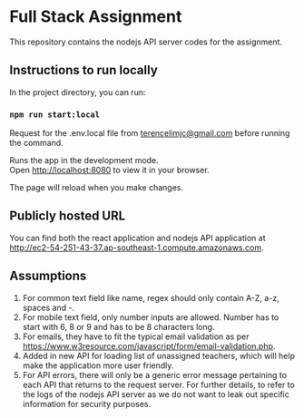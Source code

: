 # Full Stack Assignment

This repository contains the nodejs API server codes for the assignment.

## Instructions to run locally

In the project directory, you can run:

### `npm run start:local`

Request for the .env.local file from terencelimjc@gmail.com before running the command.

Runs the app in the development mode.\
Open [http://localhost:8080](http://localhost:8080) to view it in your browser.

The page will reload when you make changes.

## Publicly hosted URL

You can find both the react application and nodejs API application at http://ec2-54-251-43-37.ap-southeast-1.compute.amazonaws.com.

## Assumptions

1. For common text field like name, regex should only contain A-Z, a-z, spaces and -.
2. For mobile text field, only number inputs are allowed. Number has to start with 6, 8 or 9 and has to be 8 characters long.
3. For emails, they have to fit the typical email validation as per https://www.w3resource.com/javascript/form/email-validation.php.
4. Added in new API for loading list of unassigned teachers, which will help make the application more user friendly.
5. For API errors, there will only be a generic error message pertaining to each API that returns to the request server. For further details, to refer to the logs of the nodejs API server as we do not want to leak out specific information for security purposes.
